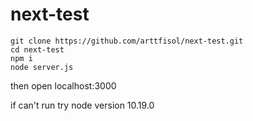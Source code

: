 # next-test

```
git clone https://github.com/arttfisol/next-test.git
cd next-test
npm i
node server.js
```
then open localhost:3000

if can't run try node version 10.19.0
